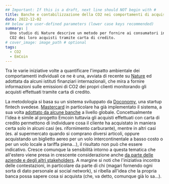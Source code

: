 ```yaml
---
## Important: If this is a draft, next line should NOT begin with #
title: Banche e contabilizzazione della CO2 nei comportamenti di acquisto dei clienti
date: 2022-12-02
## below are user-defined parameters (lower case keys recommended)
summary: |
  Uno studio di Nature descrive un metodo per fornire ai consumatori informazioni sulla 
  CO2 dei loro acquisti tramite carta di credito.
# cover_image: image_path # optional
tags:
  - CO2
  - EmCoin
---
```


Tra le varie iniziative volte a quantificare l'impatto ambientale dei
comportamenti individuali ce ne è una, avviata di recente su
[Nature](https://www.nature.com/articles/s41893-021-00756-w) ed adottata
da alcuni istituti finanziari internazionali, che mira a fornire
informazioni sulle emissioni di CO2 dei propri clienti monitorando gli
acquisti effettuati tramite carta di credito. 

La metodologia si basa su
un sistema sviluppato da [Doconomy](https://doconomy.com/), una startup
fintech svedese.
[Mastercard](https://developer.mastercard.com/product/doconomy-aland-index/)
in particolare ha già implementato il sistema, a sua volta [adottato da
alcune
banche](https://www.nicolaporro.it/atlanticoquotidiano/quotidiano/economia/una-carta-di-credito-per-monitorare-le-nostre-emissioni-personali-di-co2/)
a livello globale. Concettualmente l'idea è simile al progetto Emcoin
tuttavia gli acquisti effettuati con carta di credito permettono di
individuare cosa il cliente ha acquistato in maniera certa solo in
alcuni casi (es. rifornimento carburante), mentre in altri casi (es. al
supermercato quando si comprano diversi articoli, oppure acquistando un
biglietto aereo per un volo intercontinentale a basso costo o per un
volo locale a tariffa piena...), il risultato non può che essere
indicativo. Cresce comunque la sensibilità intorno a questa tematica che
all'estero viene presa in crescente considerazione anche [da parte delle
aziende e degli altri
stakeholders](https://www.milanofinanza.it/news/quanta-co2-produce-un-litro-di-coca-cola-202108121527511353).
A margine si noti che l'iniziativa incontra delle contestazioni, in
particolare da parte di chi (magari fornendo ogni sorta di dato
personale ai social network), si ribella all'idea che la propria banca
possa sapere cosa si acquista (che, va detto, comunque già lo sa...).

<!--
  created 2022-12-02 12:51:06.791664 +0100 CET m=+0.138913792
-->
